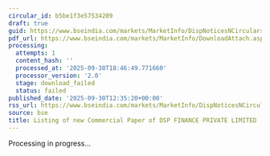 ```yaml
---
circular_id: b5be1f3e57534209
draft: true
guid: https://www.bseindia.com/markets/MarketInfo/DispNoticesNCirculars.aspx?Noticeid={11040A68-D2D7-42B3-8D93-76EC79D78B28}&noticeno=20250930-46&dt=09/30/2025&icount=46&totcount=114&flag=0
pdf_url: https://www.bseindia.com/markets/MarketInfo/DownloadAttach.aspx?id=20250930-46&attachedId=
processing:
  attempts: 1
  content_hash: ''
  processed_at: '2025-09-30T18:46:49.771660'
  processor_version: '2.0'
  stage: download_failed
  status: failed
published_date: '2025-09-30T12:35:20+00:00'
rss_url: https://www.bseindia.com/markets/MarketInfo/DispNoticesNCirculars.aspx?Noticeid={11040A68-D2D7-42B3-8D93-76EC79D78B28}&noticeno=20250930-46&dt=09/30/2025&icount=46&totcount=114&flag=0
source: bse
title: Listing of new Commercial Paper of DSP FINANCE PRIVATE LIMITED
---
```


Processing in progress...